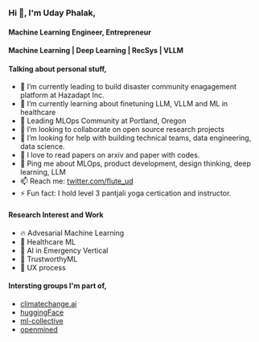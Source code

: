 ### Hi 👋, I'm Uday Phalak, 
#### Machine Learning Engineer, Entrepreneur 
#### Machine Learning | Deep Learning | RecSys | VLLM

#### Talking about personal stuff,
- 🏢 I’m currently leading to build disaster community enagagement platform at Hazadapt Inc.
- 🌱 I’m currently learning about finetuning LLM, VLLM and ML in healthcare
- 🚀 Leading MLOps Community at Portland, Oregon
- 👯 I’m looking to collaborate on open source research projects 
- 🤔 I’m looking for help with building technical teams, data engineering, data science.
- 📑 I love to read papers on arxiv and paper with codes.
- 💬 Ping me about MLOps, product development, design thinking, deep learning, LLM
- 📫 Reach me: [twitter.com/flute_ud](https://twitter.com/flute_ud)
- ⚡ Fun fact: I hold level 3 pantjali yoga certication and instructor.

#### Research Interest and Work
- 🔥 Advesarial Machine Learning
- 🏥 Healthcare ML
- 🦺 AI in Emergency Vertical
- 🔏 TrustworthyML
- 👐 UX process

#### Intersting groups I'm part of,
- [climatechange.ai](https://www.climatechange.ai/)
- [huggingFace](https://huggingface.co/)
- [ml-collective](http://mlcollective.org/)
- [openmined](https://www.openmined.org/)

